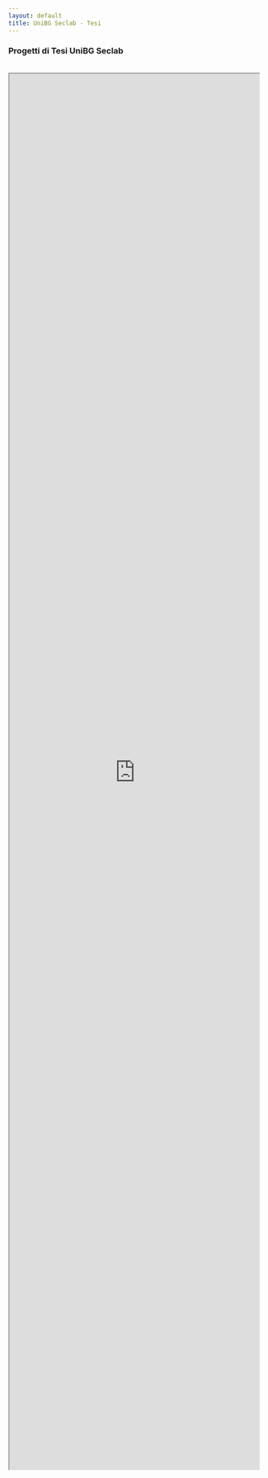```yaml
---
layout: default
title: UniBG Seclab - Tesi
---
```


### Progetti di Tesi UniBG Seclab

<br>

<style>
.embed-container
{
  position: relative;
  padding-bottom: 70vh;
  height: 0;
  overflow: hidden;
  max-width: 100%;
}

.embed-container iframe,
.embed-container object,
.embed-container embed
{
  position: absolute;
  top: 0;
  left: 0;
  width: 100%;
  height: 100%;
}
</style>

<div class='embed-container'>
  <iframe src='https://drive.google.com/file/d/0B2xUK2HyKXGxWDk3SC1RMmxRWlU/preview'></iframe>
</div>

